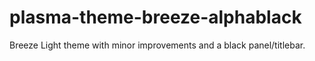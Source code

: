 # plasma-theme-breeze-alphablack
Breeze Light theme with minor improvements and a black panel/titlebar.
